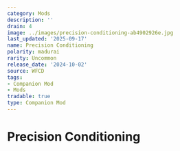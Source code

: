 ```yaml
---
category: Mods
description: ''
drain: 4
image: ../images/precision-conditioning-ab4902926e.jpg
last_updated: '2025-09-17'
name: Precision Conditioning
polarity: madurai
rarity: Uncommon
release_date: '2024-10-02'
source: WFCD
tags:
- Companion Mod
- Mods
tradable: true
type: Companion Mod
---
```


# Precision Conditioning

